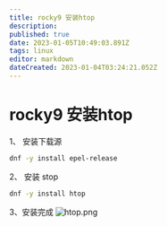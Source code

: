 ```yaml
---
title: rocky9 安装htop
description: 
published: true
date: 2023-01-05T10:49:03.891Z
tags: linux
editor: markdown
dateCreated: 2023-01-04T03:24:21.052Z
---
```


# rocky9 安装htop

1、 安装下载源

```bash
dnf -y install epel-release 
```



2、 安装 stop

```bash
dnf -y install htop
```



3、安装完成
![htop.png](/image/htop.png )